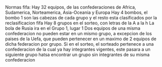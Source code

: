 Normas fifa:
Hay 32 equipos, de las confederaciones de Africa, Sudamerica, Norteamerica, Asia-Oceania y Europa
Hay 4 bombos, el bombo 1 son las cabezas de cada grupo y el resto esta clasificados por la reclasificacion fifa
Hay 8 grupos en el sorteo, con letras de la A a la h
La bola de Rusia ira en el Grupo 1, lugar 1
Dos equipos de una misma confederacion no pueden estar en un mismo grupo, a excepcion de los paises de la Uefa, que pueden pertenecer en un maximo de 2 equipos de dicha federacion por grupo.
Si en el sorteo, el sorteado pertenece a una confederacion de la cual ya hay integrantes vigentes, este pasara a un siguiente grupo hatsa encontrar un grupo sin integrantes de su misma confederacion
